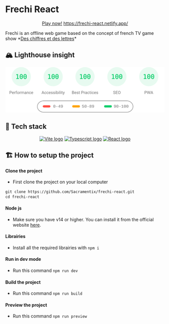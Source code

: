 # Frechi React
<p align="center">
	<a href="https://frechi-react.netlify.app/" target="_blank">Play now!</a>
	<a href="https://frechi-react.netlify.app/" target="_blank">https://frechi-react.netlify.app/</a>
</p>
Frechi is an offline web game based on the concept of french TV game show *<a href="https://en.wikipedia.org/wiki/Des_chiffres_et_des_lettres">Des chiffres et des lettres</a>*

## 🏔️ Lighthouse insight

<p align="center">
	<a href="https://htmlpreview.github.io/?https://github.com/Sacramentix/frechi-react/blob/master/.github/lighthouse_results/mobile/frechi_react_netlify_app.html" title="Click to see full detail">
		<img src=".github/lighthouse_results/mobile/pagespeed.svg">
	</a>
 
</p>

## 🚀 Tech stack

<p align="center">
  <a href="https://vitejs.dev" title="Vite"><img width=32 height=32 src="https://vitejs.dev/logo.svg" alt="Vite logo"></a>
	<a href="https://www.typescriptlang.org" title="Typescript"><img width=32 height=32 src="https://upload.wikimedia.org/wikipedia/commons/4/4c/Typescript_logo_2020.svg" alt="Typescript logo"></a> 
 	<a href="https://reactjs.org" title="React"><img width=32 height=28 src="https://upload.wikimedia.org/wikipedia/commons/thumb/a/a7/React-icon.svg/220px-React-icon.svg.png" alt="React logo"></a> 
</p>

## 🏗️ How to setup the project

#### Clone the project
- First clone the project on your local computer
```
git clone https://github.com/Sacramentix/frechi-react.git
cd frechi-react
```

#### Node js
- Make sure you have v14 or higher. You can install it from the official website [here](https://nodejs.org).

#### Librairies
- Install all the required librairies with 
```npm i```

#### Run in dev mode
- Run this command
```npm run dev```

#### Build the project
- Run this command
```npm run build```

#### Preview the project
- Run this command
```npm run preview```



